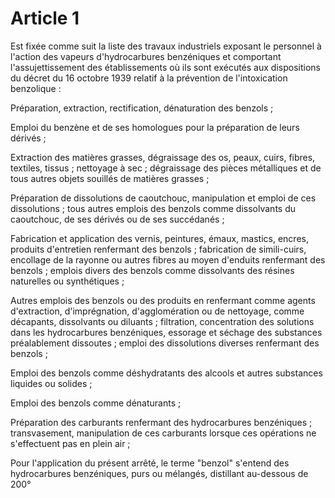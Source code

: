 # Article 1

Est fixée comme suit la liste des travaux industriels exposant le personnel à l'action des vapeurs d'hydrocarbures benzéniques et comportant l'assujettissement des établissements où ils sont exécutés aux dispositions du décret du 16 octobre 1939 relatif à la prévention de l'intoxication benzolique :

Préparation, extraction, rectification, dénaturation des benzols ;

Emploi du benzène et de ses homologues pour la préparation de leurs dérivés ;

Extraction des matières grasses, dégraissage des os, peaux, cuirs, fibres, textiles, tissus ; nettoyage à sec ; dégraissage des pièces métalliques et de tous autres objets souillés de matières grasses ;

Préparation de dissolutions de caoutchouc, manipulation et emploi de ces dissolutions ; tous autres emplois des benzols comme dissolvants du caoutchouc, de ses dérivés ou de ses succédanés ;

Fabrication et application des vernis, peintures, émaux, mastics, encres, produits d'entretien renfermant des benzols ; fabrication de simili-cuirs, encollage de la rayonne ou autres fibres au moyen d'enduits renfermant des benzols ; emplois divers des benzols comme dissolvants des résines naturelles ou synthétiques ;

Autres emplois des benzols ou des produits en renfermant comme agents d'extraction, d'imprégnation, d'agglomération ou de nettoyage, comme décapants, dissolvants ou diluants ; filtration, concentration des solutions dans les hydrocarbures benzéniques, essorage et séchage des substances préalablement dissoutes ; emploi des dissolutions diverses renfermant des benzols ;

Emploi des benzols comme déshydratants des alcools et autres substances liquides ou solides ;

Emploi des benzols comme dénaturants ;

Préparation des carburants renfermant des hydrocarbures benzéniques ; transvasement, manipulation de ces carburants lorsque ces opérations ne s'effectuent pas en plein air ;

Pour l'application du présent arrêté, le terme "benzol" s'entend des hydrocarbures benzéniques, purs ou mélangés, distillant au-dessous de 200°
